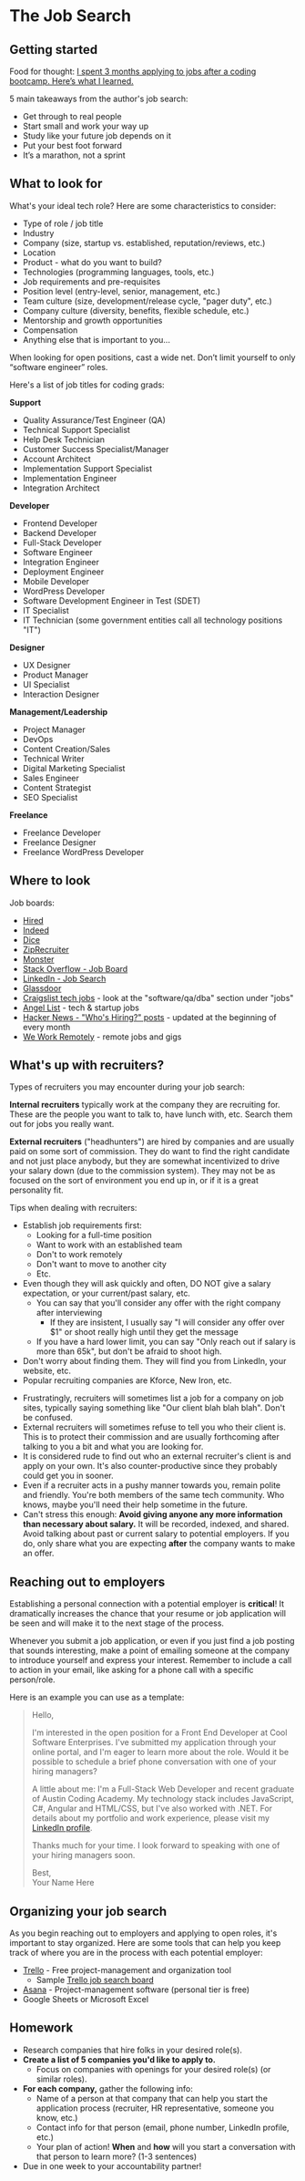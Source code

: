 <!-- {% include "/includes/header.md" %} -->

# The Job Search
  
## Getting started

Food for thought:
[I spent 3 months applying to jobs after a coding bootcamp. Here’s what I learned.](https://www.freecodecamp.org/news/5-key-learnings-from-the-post-bootcamp-job-search-9a07468d2331/)

5 main takeaways from the author's job search:
* Get through to real people
* Start small and work your way up
* Study like your future job depends on it
* Put your best foot forward
* It’s a marathon, not a sprint
  
## What to look for

What's your ideal tech role? Here are some characteristics to consider:

* Type of role / job title
* Industry
* Company (size, startup vs. established, reputation/reviews, etc.)
* Location
* Product - what do you want to build?
* Technologies (programming languages, tools, etc.)
* Job requirements and pre-requisites
* Position level (entry-level, senior, management, etc.)
* Team culture (size, development/release cycle, "pager duty", etc.)
* Company culture (diversity, benefits, flexible schedule, etc.)
* Mentorship and growth opportunities
* Compensation
* Anything else that is important to you...

When looking for open positions, cast a wide net. Don’t limit yourself to only “software engineer” roles.

Here's a list of job titles for coding grads:

__Support__

* Quality Assurance/Test Engineer (QA)
* Technical Support Specialist
* Help Desk Technician
* Customer Success Specialist/Manager
* Account Architect
* Implementation Support Specialist
* Implementation Engineer
* Integration Architect

__Developer__

* Frontend Developer
* Backend Developer
* Full-Stack Developer
* Software Engineer
* Integration Engineer
* Deployment Engineer
* Mobile Developer
* WordPress Developer
* Software Development Engineer in Test (SDET)
* IT Specialist
* IT Technician (some government entities call all technology positions "IT")

__Designer__

* UX Designer
* Product Manager
* UI Specialist
* Interaction Designer

__Management/Leadership__

* Project Manager
* DevOps
* Content Creation/Sales
* Technical Writer
* Digital Marketing Specialist
* Sales Engineer
* Content Strategist
* SEO Specialist

__Freelance__

* Freelance Developer
* Freelance Designer
* Freelance WordPress Developer
        
## Where to look

Job boards:
* [Hired](https://hired.com/)
* [Indeed](https://www.indeed.com)
* [Dice](https://www.dice.com)
* [ZipRecruiter](https://www.ziprecruiter.com)
* [Monster](https://www.monster.com)
* [Stack Overflow - Job Board](https://stackoverflow.com/jobs)
* [LinkedIn - Job Search](https://www.linkedin.com/jobs/)
* [Glassdoor](https://www.glassdoor.com/index.htm)
* [Craigslist tech jobs](craigslist.org) - look at the "software/qa/dba" section under "jobs"
* [Angel List](https://angel.co/jobs/) - tech & startup jobs
* [Hacker News - "Who's Hiring?" posts](https://hnhiring.com/) - updated at the beginning of every month
* [We Work Remotely](https://weworkremotely.com/#job-listings) - remote jobs and gigs

<!--
Lists of local companies:
* [Lubbock Economic Development Alliance Jobs](https://lubbockeda.org/jobs/)
* [Lubbock's largest employers](https://www.citytowninfo.com/places/texas/lubbock/work) - Top 10 Public and Private employers
-->
<!--
Email newsletters:
* [Austin Startup Digest](https://www.startupdigest.com/digests/austin) - weekly job listings (+ events and articles)
-->

## What's up with recruiters?

Types of recruiters you may encounter during your job search:

**Internal recruiters** typically work at the company they are recruiting for. These are the people you want to talk to, have lunch with, etc. Search them out for jobs you really want.

**External recruiters** ("headhunters") are hired by companies and are usually paid on some sort of commission. They do want to find the right candidate and not just place anybody, but they are somewhat incentivized to drive your salary down (due to the commission system). They may not be as focused on the sort of environment you end up in, or if it is a great personality fit.

Tips when dealing with recruiters:

* Establish job requirements first:
  * Looking for a full-time position
  * Want to work with an established team
  * Don't to work remotely
  * Don't want to move to another city
  * Etc.
* Even though they will ask quickly and often, DO NOT give a salary expectation, or your current/past salary, etc.
  * You can say that you'll consider any offer with the right company after interviewing
    * If they are insistent, I usually say "I will consider any offer over $1" or shoot really high until they get the message
  * If you have a hard lower limit, you can say "Only reach out if salary is more than 65k", but don't be afraid to shoot high.
* Don't worry about finding them. They will find you from LinkedIn, your website, etc.
* Popular recruiting companies are Kforce, New Iron, etc.
<!--
  * [List of local recruiting/staffing agencies](https://www.builtinaustin.com/2018/10/24/23-austin-recruiting-firms-and-staffing-agencies-finding-right-fit)
-->
* Frustratingly, recruiters will sometimes list a job for a company on job sites, typically saying something like "Our client blah blah blah". Don't be confused.
* External recruiters will sometimes refuse to tell you who their client is. This is to protect their commission and are usually forthcoming after talking to you a bit and what you are looking for.
* It is considered rude to find out who an external recruiter's client is and apply on your own. It's also counter-productive since they probably could get you in sooner.
* Even if a recruiter acts in a pushy manner towards you, remain polite and friendly. You're both members of the same tech community. Who knows, maybe you'll need their help sometime in the future.
* Can't stress this enough: **Avoid giving anyone any more information than necessary about salary.** It will be recorded, indexed, and shared. Avoid talking about past or current salary to potential employers. If you do, only share what you are expecting **after** the company wants to make an offer.

## Reaching out to employers

Establishing a personal connection with a potential employer is **critical**! It dramatically increases the chance that your resume or job application will be seen and will make it to the next stage of the process.

Whenever you submit a job application, or even if you just find a job posting that sounds interesting, make a point of emailing someone at the company to introduce yourself and express your interest. Remember to include a call to action in your email, like asking for a phone call with a specific person/role. 

Here is an example you can use as a template:

> Hello,
> 
> I'm interested in the open position for a Front End Developer at Cool Software Enterprises. I've submitted my application through your online portal, and I'm eager to learn more about the role. Would it be possible to schedule a brief phone conversation with one of your hiring managers?
> 
> A little about me: I'm a Full-Stack Web Developer and recent graduate of Austin Coding Academy. My technology stack includes JavaScript, C#, Angular and HTML/CSS, but I've also worked with .NET.
> For details about my portfolio and work experience, please visit my [LinkedIn profile](https://www.linkedin.com/).
> 
> Thanks much for your time. I look forward to speaking with one of your hiring managers soon.
> 
> Best,<br/>
> Your Name Here

## Organizing your job search

As you begin reaching out to employers and applying to open roles, it's important to stay organized. Here are some tools that can help you keep track of where you are in the process with each potential employer:

* [Trello](https://trello.com/en-US/tour) - Free project-management and organization tool
  * Sample [Trello job search board](https://trello.com/b/cjpRFWvE/job-search-template)
* [Asana](https://asana.com/) - Project-management software (personal tier is free)
* Google Sheets or Microsoft Excel

<!--## Class discussion

**Today's Topic:** Job search resources & sharing

* Where do you go to look for jobs?
  * Share specific websites, job fairs, resources that have been helpful
* Where are you in your job search?
* What are some difficulties or obstacles that you're facing in your search?
-->
## Homework
<!--
  * Prepare for the class field trip to WeConnect's Austin Tech Networking Mixer:
    * Research employers who will be attending, including any open roles you're interested in.
    * Refine and practice your [dream job story](https://alumni.austincodingacademy.com/_book/2019-summer/3-job-search.html#question-of-the-day), your [career story](https://alumni.austincodingacademy.com/_book/2019-summer/2-personal-brand.html#career-story) , and your [project stories](https://alumni.austincodingacademy.com/_book/2019-summer/2-personal-brand.html#project-stories) until you feel confident about sharing with anyone you meet, including recruiters.
    * Print copies of your resume
    * Prepare business cards or download the LinkedIn app to your phone
-->

  * Research companies that hire folks in your desired role(s).
  * **Create a list of 5 companies you'd like to apply to.**
    * Focus on companies with openings for your desired role(s) (or similar roles).
  * **For each company,** gather the following info:
    * Name of a person at that company that can help you start the application process (recruiter, HR representative, someone you know, etc.)
    * Contact info for that person (email, phone number, LinkedIn profile, etc.)
    * Your plan of action! **When** and **how** will you start a conversation with that person to learn more? (1-3 sentences)
  * Due in one week to your accountability partner!

<!-- {% include "/includes/footer.md" %} -->
